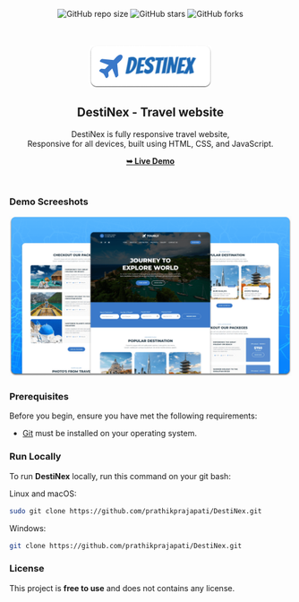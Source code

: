 <div align="center">
  
  ![GitHub repo size](https://img.shields.io/github/repo-size/prathikprajapati/DestiNex)
  ![GitHub stars](https://img.shields.io/github/stars/prathikprajapati/DestiNex?style=social)
  ![GitHub forks](https://img.shields.io/github/forks/prathikprajapati/DestiNex?style=social)

  <br />
  <br />
  
  <img src="./readme-images/project-logo.png" />

  <h2 align="center">DestiNex - Travel website</h2>

  DestiNex is fully responsive travel website, <br />Responsive for all devices, built using HTML, CSS, and JavaScript.

  <a href="https://destinex.netlify.app/"><strong>➥ Live Demo</strong></a>

</div>

<br />

### Demo Screeshots

![DestiNex Desktop Demo](./readme-images/desktop.png "Desktop Demo")

### Prerequisites

Before you begin, ensure you have met the following requirements:

* [Git](https://git-scm.com/downloads "Download Git") must be installed on your operating system.

### Run Locally

To run **DestiNex** locally, run this command on your git bash:

Linux and macOS:

```bash
sudo git clone https://github.com/prathikprajapati/DestiNex.git
```

Windows:

```bash
git clone https://github.com/prathikprajapati/DestiNex.git
```

### License

This project is **free to use** and does not contains any license.
